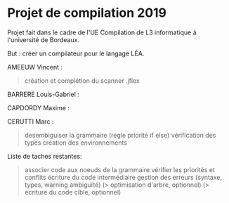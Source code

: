 # Projet de compilation 2019

Projet fait dans le cadre de l'UE Compilation de L3 informatique
à l'université de Bordeaux.

But : créer un compilateur pour le langage LÉA.

AMEEUW Vincent :
> création et complétion du scanner .jflex

BARRERE Louis-Gabriel :

CAPDORDY Maxime :

CERUTTI Marc :
> desembiguiser la grammaire (regle priorité if else)
> vérification des types
> création des environnements

Liste de taches restantes:
> associer code aux noeuds de la grammaire
> vérifier les priorités et conflits
> écriture du code intermédiaire
> gestion des erreurs (syntaxe, types, warning ambiguïté)
(> optimisation d'arbre, optionnel)
(> écriture du code cible, optionnel)
